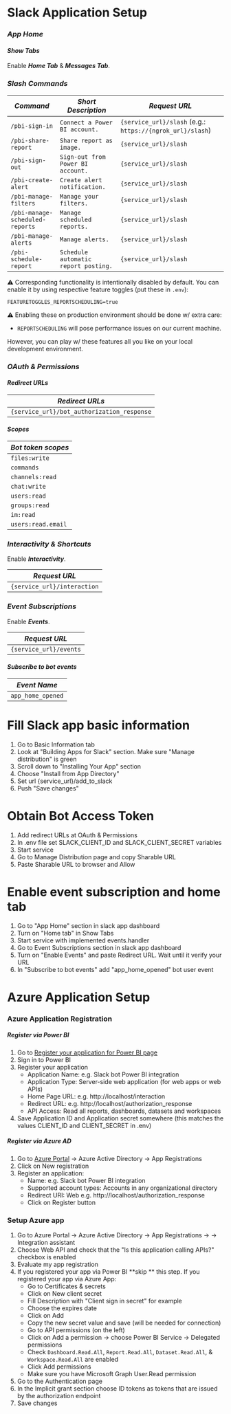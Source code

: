 # Slack Application Setup

### **_App Home_**

#### **_Show Tabs_**

Enable **_Home Tab_** & **_Messages Tab_**.

### **_Slash Commands_**

| **_Command_** | **_Short Description_** | **_Request URL_** |
| --- | --- | --- |
| `/pbi-sign-in` | `Connect a Power BI account.` | `{service_url}/slash` (e.g.: `https://{ngrok_url}/slash`) |
| `/pbi-share-report` | `Share report as image.` | `{service_url}/slash` |
| `/pbi-sign-out` | `Sign-out from Power BI account.` | `{service_url}/slash` |
| `/pbi-create-alert`  | `Create alert notification.` | `{service_url}/slash` |
| `/pbi-manage-filters`  | `Manage your filters.` | `{service_url}/slash` |
| `/pbi-manage-scheduled-reports`  | `Manage scheduled reports.` | `{service_url}/slash` |
| `/pbi-manage-alerts` | `Manage alerts.` | `{service_url}/slash` |
| `/pbi-schedule-report` | `Schedule automatic report posting.` | `{service_url}/slash` |

⚠ Corresponding functionality is intentionally disabled by default. You can enable it by using respective feature toggles (put these in `.env`):

```dotenv
FEATURETOGGLES_REPORTSCHEDULING=true
```

⚠ Enabling these on production environment should be done w/ extra care:
* `REPORTSCHEDULING` will pose performance issues on our current machine.

However, you can play w/ these features all you like on your local development environment.   

### **_OAuth & Permissions_**

#### **_Redirect URLs_**

| **_Redirect URLs_** |
| --- |
| `{service_url}/bot_authorization_response` |

#### **_Scopes_**

| **_Bot token scopes_** |
| --- |
| `files:write` |
| `commands` |
| `channels:read` |
| `chat:write` |
| `users:read` |
| `groups:read` |
| `im:read` |
| `users:read.email` |

### **_Interactivity & Shortcuts_**

Enable **_Interactivity_**.

| **_Request URL_** |
| --- |
| `{service_url}/interaction` |

### **_Event Subscriptions_**

Enable **_Events_**.

| **_Request URL_** |
| --- |
| `{service_url}/events` |

#### **_Subscribe to bot events_**

| **_Event Name_** |
| --- |
| `app_home_opened` | 

# Fill Slack app basic information

1. Go to Basic Information tab
2. Look at "Building Apps for Slack" section. Make sure "Manage distribution" is green
3. Scroll down to "Installing Your App" section
4. Choose "Install from App Directory"
5. Set url {service_url}/add_to_slack
6. Push "Save changes"

# Obtain Bot Access Token 

1. Add redirect URLs at OAuth & Permissions
2. In .env file set SLACK_CLIENT_ID and SLACK_CLIENT_SECRET variables
3. Start service 
4. Go to Manage Distribution page and copy Sharable URL
5. Paste Sharable URL to browser and Allow

# Enable event subscription and home tab

1. Go to "App Home" section in slack app dashboard
2. Turn on "Home tab" in Show Tabs 
3. Start service with implemented events.handler
4. Go to Event Subscriptions section in slack app dashboard
5. Turn on "Enable Events" and paste Redirect URL. Wait until it verify your URL
6. In "Subscribe to bot events" add "app_home_opened" bot user event 

# Azure Application Setup

### Azure Application Registration

##### Register via Power BI 

1. Go to [Register your application for Power BI page](https://dev.powerbi.com/apps)
2. Sign in to Power BI
3. Register your application 
    - Application Name: e.g. Slack bot Power BI integration
    - Application Type: Server-side web application (for web apps or web APIs)
    - Home Page URL: e.g. http://localhost/interaction 
    - Redirect URL: e.g. http://localhost/authorization_response
    - API Access: Read all reports, dashboards, datasets and workspaces
4. Save Application ID and Application secret somewhere (this matches the values CLIENT_ID and CLIENT_SECRET in .env)

##### Register via Azure AD

1. Go to [Azure Portal](https://portal.azure.com/) -> Azure Active Directory -> App Registrations
2. Click on New registration
3. Register an application:
    - Name: e.g. Slack bot Power BI integration
    - Supported account types: 	Accounts in any organizational directory
    - Redirect URI: Web e.g. http://localhost/authorization_response
    - Click on Register button

### Setup Azure app

1. Go to Azure Portal -> Azure Active Directory -> App Registrations -> <Your App Name> -> Integration assistant
2. Choose Web API and check that the "Is this application calling APIs?" checkbox is enabled 
3. Evaluate my app registration
4. If you registered your app via Power BI **skip ** this step.
If you registered your app via Azure App:
    - Go to  Certificates & secrets
    - Click on New client secret
    - Fill Description with "Client sign in secret" for example
    - Choose the expires date 
    - Click on Add
    - Copy the new secret value and save (will be needed for connection)
    - Go to API permissions (on the left)
    - Click on Add a permission -> choose Power BI Service -> Delegated permissions
    - Check `Dashboard.Read.All`, `Report.Read.All`, `Dataset.Read.All`, & `Workspace.Read.All` are enabled
    - Click Add permissions
    - Make sure you have Microsoft Graph User.Read permission
5. Go to the Authentication page
6. In the Implicit grant section choose ID tokens as tokens that are issued by the authorization endpoint
7. Save changes